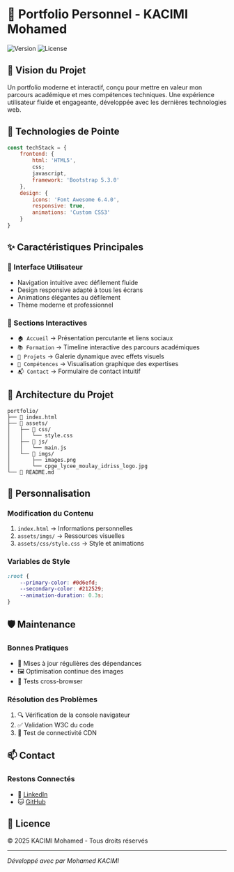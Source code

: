 # 🌟 Portfolio Personnel - KACIMI Mohamed

![Version](https://img.shields.io/badge/version-1.0.0-blue.svg)
![License](https://img.shields.io/badge/license-All%20Rights%20Reserved-yellow.svg)

## 🎯 Vision du Projet
Un portfolio moderne et interactif, conçu pour mettre en valeur mon parcours académique et mes compétences techniques. Une expérience utilisateur fluide et engageante, développée avec les dernières technologies web.

## 🚀 Technologies de Pointe
```javascript
const techStack = {
    frontend: {
        html: 'HTML5',
        css;
        javascript,
        framework: 'Bootstrap 5.3.0'
    },
    design: {
        icons: 'Font Awesome 6.4.0',
        responsive: true,
        animations: 'Custom CSS3'
    }
}
```

## ✨ Caractéristiques Principales

### 🎨 Interface Utilisateur
- Navigation intuitive avec défilement fluide
- Design responsive adapté à tous les écrans
- Animations élégantes au défilement
- Thème moderne et professionnel

### 📱 Sections Interactives
- `🏠 Accueil` → Présentation percutante et liens sociaux
- `📚 Formation` → Timeline interactive des parcours académiques
- `💼 Projets` → Galerie dynamique avec effets visuels
- `🎯 Compétences` → Visualisation graphique des expertises
- `📬 Contact` → Formulaire de contact intuitif

## 📁 Architecture du Projet
```
portfolio/
├── 📄 index.html
├── 📁 assets/
│   ├── 📁 css/
│   │   └── style.css
│   ├── 📁 js/
│   │   └── main.js
│   └── 📁 imgs/
│       ├── images.png
│       └── cpge_lycee_moulay_idriss_logo.jpg
└── 📄 README.md
```

## 🎨 Personnalisation

### Modification du Contenu
1. `index.html` → Informations personnelles
2. `assets/imgs/` → Ressources visuelles
3. `assets/css/style.css` → Style et animations

### Variables de Style
```css
:root {
    --primary-color: #0d6efd;
    --secondary-color: #212529;
    --animation-duration: 0.3s;
}
```

## 🛡️ Maintenance

### Bonnes Pratiques
- 🔄 Mises à jour régulières des dépendances
- 🖼️ Optimisation continue des images
- 🧪 Tests cross-browser

### Résolution des Problèmes
1. 🔍 Vérification de la console navigateur
2. ✅ Validation W3C du code
3. 📡 Test de connectivité CDN

## 📫 Contact

### Restons Connectés
- 💼 [LinkedIn](https://www.linkedin.com/in/mohamed-kacimi/)
- 🐱 [GitHub](https://github.com/medkacimi)

## 📜 Licence
© 2025 KACIMI Mohamed - Tous droits réservés

---
*Développé avec  par Mohamed KACIMI*
